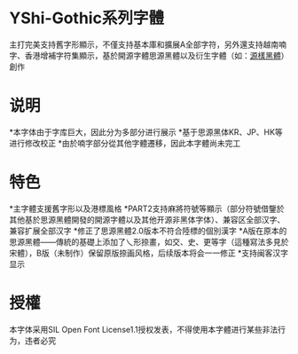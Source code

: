 # YShi-Gothic系列字體
主打完美支持舊字形顯示，不僅支持基本庫和擴展A全部字符，另外還支持越南喃字、香港增補字符集顯示，基於開源字體思源黑體以及衍生字體（如：[源樣黑體](https://github.com/ButTaiwan/genyog-font)）創作
# 说明
*本字体由于字库巨大，因此分为多部分进行展示
*基于思源黑体KR、JP、HK等进行修改校正
*由於喃字部分從其他字體遷移，因此本字體尚未完工
# 特色
*主字體支援舊字形以及港標風格
*PART2支持麻將符號等顯示（部分符號借鑒於其他基於思源黑體開發的開源字體以及其他开源非黑体字体）、兼容区全部汉字、兼容扩展全部汉字
*修正了思源黑體2.0版本不符合陸標的個別漢字
*A版在原本的思源黑體——傳統的基礎上添加了乀形捺畫，如交、史、更等字（這種寫法多見於宋體），B版（未制作）保留原版捺画风格，后续版本将会一一修正
*支持闽客汉字显示
# 授權
本字体采用SIL Open Font License1.1授权发表，不得使用本字體进行某些非法行为，违者必究
